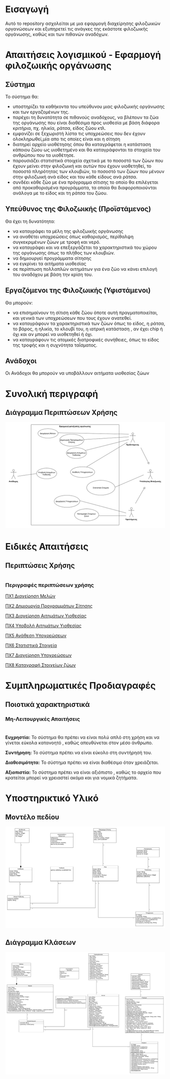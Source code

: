 # Εισαγωγή
Αυτό το repository ασχολείται με μια εφαρμογή διαχείρησης φιλοζωικών οργανώσεων και εξυπηρετεί τις ανάγκες της εκάστοτε φιλοζωικής οργάνωσης, καθώς και των πιθανών αναδόχων.

# Απαιτήσεις λογισμικού - Εφαρμογή φιλοζωικής οργάνωσης

## Σύστημα
Το σύστημα θα:
* υποστηρίζει τα καθήκοντα του υπεύθυνου μιας φιλοζωικής οργάνωσης και των εργαζομένων της. 
* παρέχει τη δυνατότητα σε πιθανούς αναδόχους, να βλέπουν τα ζώα της οργάνωσης που είναι διαθέσιμα προς υιοθεσία με βάση διάφορα κριτήρια, πχ. ηλικία, ράτσα, είδος ζώου κτλ.
* εμφανίζει σε ξεχωριστή λίστα τις υποχρεώσεις που δεν έχουν ολοκληρωθεί,μία απο τις οποίες είναι και η σίτηση
* διατηρεί αρχείο υιοθέτησης όπου θα καταγράφεται η κατάσταση κάποιου ζώου ως υιοθετημένο και θα καταγράφονται τα στοιχεία του ανθρώπου που τα υιοθέτησε.
* παρουσιάζει στατιστικά στοιχεία σχετικά με το ποσοστό των ζώων που έχουν μείνει στην φιλοζωική και αυτών που έχουν υιοθετηθεί, το ποσοστό πληρότητας των κλουβιών, το ποσοστό των ζώων που μένουν στην φιλοζωική ανά είδος και του κάθε είδους ανά ράτσα.
* συνδέει κάθε ζώο με ένα πρόγραμμα σίτισης το οποίο θα επιλέγεται από προκαθορισμένα προγράμματα, τα οποία θα διαφοροποιούνται ανάλογα με το είδος και τη ράτσα του ζώου.

## Υπεύθυνος της Φιλοζωικής (Προϊστάμενος)
Θα έχει τη δυνατότητα:
* να καταγράφει τα μέλη της φιλοζωικής οργάνωσης
* να αναθέτει υποχρεώσεις όπως καθαρισμός, περίθαλψη συγκεκριμένων ζώων με τροφή και νερό.
* να καταγράφει και να επεξεργάζεται τα χαρακτηριστικά του χώρου της οργάνωσης όπως το πλήθος των κλουβιών.
* να δημιουργεί προγράμματα σίτησης
* να εγκρίνει τα αιτήματα υιοθεσίας
* σε περίπτωση πολλαπλών αιτημάτων για ένα ζώο να κάνει επιλογή του αναδόχου με βάση την κρίση του.

## Εργαζόμενοι της Φιλοζωικής (Υφιστάμενοι)
Θα μπορούν:
* να επισημαίνουν τη σίτιση κάθε ζώου όποτε αυτή πραγματοποιείται, και γενικά των υποχρεώσεων που τους έχουν ανατεθεί.
* να καταγράφουν τα χαρακτηριστικά των ζώων όπως το είδος, η ράτσα, το βάρος, η ηλικία, το κλουβί του, η ιατρική κατάσταση , αν έχει chip ή όχι και αν μπορεί να υιοθετηθεί ή όχι.
* να καταγράφουν τις ατομικές διατροφικές συνήθειες, όπως το είδος της τροφής και η συχνότητα ταΐσματος.

## Ανάδοχοι
Οι Ανάδοχοι θα μπορούν να υποβάλλουν αιτήματα υιοθεσίας ζώων

# Συνολική περιγραφή

## Διάγραμμα Περιπτώσεων Χρήσης
![Use case Diagram](docs/markdown/uml/requirements/use-case-diagram.png)

# Ειδικές Απαιτήσεις

## Περιπτώσεις Χρήσης
#

### Περιγραφές περιπτώσεων χρήσης

[ΠΧ1 Διαχείρηση Μελών](docs/markdown/uc1.md)

[ΠΧ2 Δημιουργία Προγραμμάτων Σίτησης](docs/markdown/uc2.md)

[ΠΧ3 Διαχείρηση Αιτημάτων Υιοθεσίας](docs/markdown/uc3.md)

[ΠΧ4 Υποβολή Αιτημάτων Υιοθεσίας](docs/markdown/uc4.md)

[ΠΧ5 Ανάθεση Υποχρεώσεων](docs/markdown/uc5.md)

[ΠΧ6 Στατιστικά Στοιχεία](docs/markdown/uc6.md)

[ΠΧ7 Διαχείρηση Υποχρεώσεων](docs/markdown/uc7.md)

[ΠΧ8 Καταγραφή Στοιχείων ζώων](docs/markdown/uc8.md)

# Συμπληρωματικές Προδιαγραφές

## Ποιοτικά χαρακτηριστικά


### Μη-Λειτουργικές Απαιτήσεις 
#

**Ευχρηστία:**  Το σύστημα θα πρέπει να είναι πολύ απλό στη χρήση και να γίνεται εύκολα κατανοητό , καθώς απευθύνεται στον μέσο άνθρωπο.

**Συντήρηση:**   Το σύστημα πρέπει να είναι εύκολο στη συντήρησή του.

**Διαθεσιμότητα:**   Το σύστημα πρέπει να είναι διαθέσιμο όταν χρειάζεται.

**Αξιοπιστία:**   Το σύστημα πρέπει να είναι αξιόπιστο , καθώς το αρχείο που κρατείται μπορεί να χρειαστεί ακόμα και για νομικά ζητήματα.

# Υποστηρικτικό Υλικό

## Μοντέλο πεδίου

![Model Diagram](docs/markdown/uml/requirements/model-diagram.png)

## Διάγραμμα Κλάσεων

![Class Diagram](docs/markdown/uml/requirements/class-diagram.png)